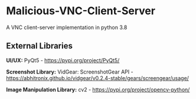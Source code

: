 # Malicious-VNC-Client-Server
A VNC client-server implementation in python 3.8

## External Libraries
<b>UI/UX:</b>
PyQt5 - https://pypi.org/project/PyQt5/

<b>Screenshot Library:</b>
VidGear: ScreenshotGear API - https://abhitronix.github.io/vidgear/v0.2.4-stable/gears/screengear/usage/

<b>Image Manipulation Library:</b>
cv2 - https://pypi.org/project/opencv-python/
